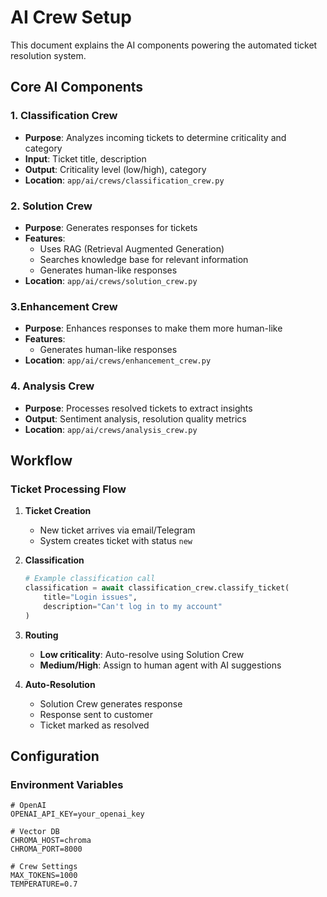 # AI Crew Setup

This document explains the AI components powering the automated ticket resolution system.

## Core AI Components

### 1. Classification Crew
- **Purpose**: Analyzes incoming tickets to determine criticality and category
- **Input**: Ticket title, description
- **Output**: Criticality level (low/high), category
- **Location**: `app/ai/crews/classification_crew.py`

### 2. Solution Crew
- **Purpose**: Generates responses for tickets
- **Features**:
  - Uses RAG (Retrieval Augmented Generation)
  - Searches knowledge base for relevant information
  - Generates human-like responses
- **Location**: `app/ai/crews/solution_crew.py`

### 3.Enhancement Crew
- **Purpose**: Enhances responses to make them more human-like
- **Features**:
  - Generates human-like responses
- **Location**: `app/ai/crews/enhancement_crew.py`

### 4. Analysis Crew
- **Purpose**: Processes resolved tickets to extract insights
- **Output**: Sentiment analysis, resolution quality metrics
- **Location**: `app/ai/crews/analysis_crew.py`

## Workflow

### Ticket Processing Flow

1. **Ticket Creation**
   - New ticket arrives via email/Telegram
   - System creates ticket with status `new`

2. **Classification**
   ```python
   # Example classification call
   classification = await classification_crew.classify_ticket(
       title="Login issues",
       description="Can't log in to my account"
   )
   ```

3. **Routing**
   - **Low criticality**: Auto-resolve using Solution Crew
   - **Medium/High**: Assign to human agent with AI suggestions

4. **Auto-Resolution**
   - Solution Crew generates response
   - Response sent to customer
   - Ticket marked as resolved

## Configuration

### Environment Variables
```env
# OpenAI
OPENAI_API_KEY=your_openai_key

# Vector DB
CHROMA_HOST=chroma
CHROMA_PORT=8000

# Crew Settings
MAX_TOKENS=1000
TEMPERATURE=0.7
```
